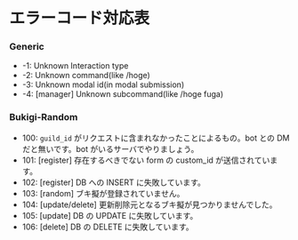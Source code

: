 # エラーコード対応表

### Generic
- -1: Unknown Interaction type
- -2: Unknown command(like /hoge)
- -3: Unknown modal id(in modal submission)
- -4: [manager] Unknown subcommand(like /hoge fuga)

### Bukigi-Random
- 100: `guild_id` がリクエストに含まれなかったことによるもの。bot との DM だと無いです。bot がいるサーバでやりましょう。
- 101: [register] 存在するべきでない form の custom_id が送信されています。
- 102: [register] DB への INSERT に失敗しています。
- 103: [random] ブキ擬が登録されていません。
- 104: [update/delete] 更新削除元となるブキ擬が見つかりませんでした。
- 105: [update] DB の UPDATE に失敗しています。
- 106: [delete] DB の DELETE に失敗しています。